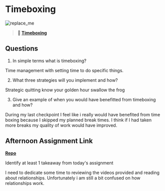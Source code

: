 # Timeboxing

![replace_me](https://codeworks.blob.core.windows.net/public/assets/img/illustrations/placeholder.svg)
> **📖 [Timeboxing](https://codeworksacademy.com/fs-student-guide/resources/wk5/03-Timeboxing)**

## Questions

1. In simple terms what is timeboxing?

Time management with setting time to do specific things.

2. What three strategies will you implement and how?

Strategic quitting
 know your golden hour
  swallow the frog

3. Give an example of when you would have benefitted from timeboxing and how? 

During my last checkpoint I feel like i really would have benefited from time boxing because I skipped my planned break times. I think if I had taken more breaks my quality of work would have improved.

## Afternoon Assignment Link

**[Repo](https://github.com/KarinnaGorrono/Da-Planets)**

Identify at least 1 takeaway from today's assignment


I need to dedicate some time to reviewing the videos provided and reading about relationships. Unfortunately i am still a bit confused on how relationships work.
